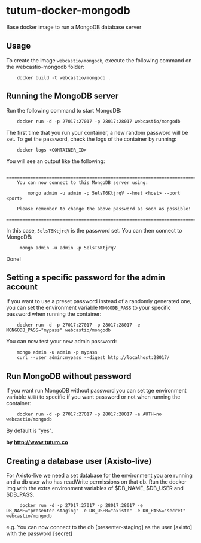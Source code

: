 tutum-docker-mongodb
====================

Base docker image to run a MongoDB database server


Usage
-----

To create the image `webcastio/mongodb`, execute the following command on the webcastio-mongodb folder:

        docker build -t webcastio/mongodb .


Running the MongoDB server
--------------------------

Run the following command to start MongoDB:

        docker run -d -p 27017:27017 -p 28017:28017 webcastio/mongodb

The first time that you run your container, a new random password will be set.
To get the password, check the logs of the container by running:

        docker logs <CONTAINER_ID>

You will see an output like the following:

        ========================================================================
        You can now connect to this MongoDB server using:

            mongo admin -u admin -p 5elsT6KtjrqV --host <host> --port <port>

        Please remember to change the above password as soon as possible!
        ========================================================================

In this case, `5elsT6KtjrqV` is the password set. 
You can then connect to MongoDB:

         mongo admin -u admin -p 5elsT6KtjrqV

Done!


Setting a specific password for the admin account
-------------------------------------------------

If you want to use a preset password instead of a randomly generated one, you can
set the environment variable `MONGODB_PASS` to your specific password when running the container:

        docker run -d -p 27017:27017 -p 28017:28017 -e MONGODB_PASS="mypass" webcastio/mongodb

You can now test your new admin password:

        mongo admin -u admin -p mypass
        curl --user admin:mypass --digest http://localhost:28017/

Run MongoDB without password
----------------------------

If you want run MongoDB without password you can set tge environment variable `AUTH` to specific if you want password or not when running the container:

        docker run -d -p 27017:27017 -p 28017:28017 -e AUTH=no webcastio/mongodb

By default is "yes".

**by http://www.tutum.co**


Creating a database user (Axisto-live)
--------------------------------------

For Axisto-live we need a set database for the environment you are running and a db user who has readWrite permissions on that db. Run the docker img with the extra environment variables of $DB_NAME, $DB_USER and $DB_PASS.

         docker run -d -p 27017:27017 -p 28017:28017 -e DB_NAME="presenter-staging" -e DB_USER="axisto" -e DB_PASS="secret" webcastio/mongodb

e.g. You can now connect to the db [presenter-staging] as the user [axisto] with the password [secret]

